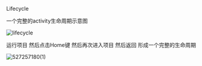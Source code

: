 Lifecycle 

一个完整的activity生命周期示意图

![lifecycle](C:\Users\Administrator\Desktop\lifecycle.jpg)



运行项目 然后点击Home键 然后再次进入项目 然后返回 形成一个完整的生命周期

![527257180(1)](C:\Users\Administrator\Desktop\1527257180(1).jpg)



